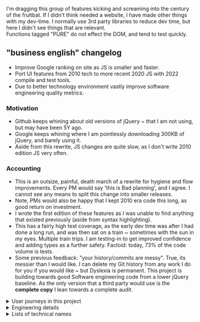 I'm dragging this group of features kicking and screaming into the century of the fruitbat.   If I didn't think needed a website, I have made other things with my dev-time.   I normally use 3rd party libraries to reduce dev time, but here I didn't see things that are relevant.  
Functions tagged "PURE" do not effect the DOM, and tend to test quickly.

## "business english" changelog

- Improve Google ranking on site as JS is smaller and faster.
- Port UI features from 2010 tech to more recent 2020 JS with 2022 compile and test tools.
- Due to better technology environment vastly improve software engineering quality metrics.

### Motivation

- Github keeps whining about old versions of jQuery ~ that I am not using, but may have been 5Y ago.
- Google keeps whining where I am pointlessly downloading 300KB of jQuery, and barely using it.
- Aside from this rewrite, JS changes are quite slow, as I don't write 2010 edition JS very often.

### Accounting

- This is an outsize, painful, death march of a rewrite for hygiene and flow improvements.  Every PM would say 'this is Bad planning', and I agree.  I cannot see any means to split this change into smaller releases.
- Note, PMs would also be happy that I kept 2010 era code this long, as good return on investment.
- I wrote the first edition of these features as I was unable to find anything that existed previously (aside from syntax highlighting).  
- This has a fairly high test coverage, as the early dev time was after I had done a long run, and was then sat on a train ~ sometimes with the sun in my eyes.   Multiple train trips.  I am testing-in to get improved confidence and adding types as a further safety.   Factoid: today, 73% of the code volume is tests. 
- Some previous feedback: "your history/commits are messy".  True, its messier than I would like.  I can delete my Git history from any work I do for you if you would like ~ but Dyslexia is permanent.  This project is building towards good Software engineering code from a lower jQuery baseline.  As the only version that a third party would use is the **complete copy** I lean towards a complete audit.   

<details>
<summary> User journeys in this project </summary>

### User journeys in this project

I am making a copy of the user interactions here (in the new project), as I would like to deprecate the older projects entirely.  There are some sample pages in my website, with stress on 'some', but I would like to avoid adding further samples here.  I can make links on this README...

- Adjacent articles 
	- User AJ deep links into my site from a search engine.
	- The target information is precise, but my boring site has enough meta information that this article is seems relevant.  
	- AJ scans the longish page, the page content is organised this this is comfortable;  
	- however, this was the wrong article. 
	- but having read to the end, AJ sees a row of other articles.
	- The third one seems better to his needs, not what he typed into the search, and AJ starts to open it
	- when the mouse gets to the button, a tooltip appears showing the new page description; 
	- This is definitely what AJ needs, and clicks on the button.
	- New page loads and replaces the previous.
	- UX iteration: should I make feature this an infinite scroll of articles?  Currently the range of articles is clipped to what will fit on the screen,
	- UX iteration: the tooltips do no block mouse events, but people can't see this.  Translucence is bad for readability, but may indicate this.
    - UX note: categorisation was done my me.  Its possible other people may categorise differently.
- Fancy meta data on links
	- On a deep-link article, AJ is reading in detail, but needs authoritative sources to hand to management.
	- This site uses Harvard notation? But whilst hovering a link to see the URL, a rich link description appears.
	- AJ like the convenience of this, it allows him to easily make an evaluation about the usefulness of the link to his needs. 
    - The links correlate with the text, which is good.
	- AJ feels more confident about the site that is clearly making it easy to depart if he wishes.
	- AJ wishes there was a copy link option, but he also thinks that he ought to read the links rather than send them to a director. 
	- Later he views the site from his phone, and discover the now-too-small links in the page are moved to a list at the end of the page.  Bonus.  This makes this page accessible.
	- UX: there are no hover actions on a phone, so the extra information is permanently displayed.
	- UX: There is a warning ~ mostly for the dev ~ when links are dead to the meta building script.  Cloudflare is the blocking action.
- SM/ share feature 
	- Whilst on the phone, AJ sees there has been some redesign for the smaller screen.
	- The row of SM links is now folded away,
	- AJ can see a "share" button, and uses this
	- and sees the previous list of SM.  Standard.  
	- But the first option is 'copy link' for the current article.  Useful.  But not relevant to needs now.
- 'Reading time' guide
	- On first impression AJ notes a fairly standard "reading time" guide.  This is useful but not that noteworthy.
	- It does mean that he sorts the order of his reading list for best use of time. 
- Effects
	- On a more code focussed page, AJ sees the links have been decorated with some sort of emoji.   The little logos for docs and Github.  Cute, improves readability, but again not significant.

</details>
<details>
<summary> Engineering details </summary>

## Engineering

Unlike many situations at work, there is no value and no attention to intermediate steps should be applied on this project.   I have a running platform, I will upgrade when the painful rewrite is complete.
In many places this project drags legacy "this code is good, it fixes this awkward oversight in that browser" to "this code is organised and tidy AND adds these UX features".  So this JS is now closer to how I write other languages.

My work sequence has been:

- port JS 1.6 to es2020
- ditch unused features, and improve readability/ English
- split into better modules
- port to typescript and better CSS/HTML
- add many tests
- split into better modules, refactor, and improve English again

Pls note English is my first language #leSigh.

### Engineering changelog

Software architecture
* this code is properly modular, with isolation and encapsulation
* none of this features are "long lived", they just tweak the document
* This does show SRP, and layering
* this does show clear reporting on errors
* doesn't have any use of global variables 
* With JS modules, there is less functions inside functions, so unit tests are easier.   Improved unit-test coverage as its now feasible (rather than behaviour testing).
* early versions did have actual object composition, but I removed that as it made the types too complex
* this is not currently OO code, but would be when:
  - add single DocumentChange interface, and everything implements this
  - reduce important of setting dicts, in favour of a more OO style
* this code is not actual FP, but could be when:
  - drop any loops in favour of map() or forEach()
  - add higher order functions

Security review
* My client side JS only loads assets that are from the same server [by settings in Fetch].
* All my assets are hosted on the same server
* As far as I can, the SM links are direct links/ URLs, not 3rd party JS
* The inbound comms are all hosted on third party services, and assumed to be secure (as that would affect their revenue) 
* So to get my webpages to show wrong content, you need to breach the server
* If somehow I have uploaded bad content, the article will show a relevant error.  I am fairly sure its not possible for data in a JSON file to be auto executed when parsing the JSON
* My server is administrated by professionals, and they seem to know what they are doing.
* All access as a webpage consumer is inside HTTPS, exclusively.
* At point of setup, my new IP is clean for any reputation usage (e.g. not also used by a spammer/ scammer / con-artist).
* I have held this domain a long time, it was new to me, AFAIK 
* If you disable some assets on the client side, you get the same HTML/ content, and usable user journeys.
*  .
* I have read OWASP that says I should house data arrays ~ from JSON ~ inside an object, so the array can't be extended, but I need more data to make a sensible mitigation.  TODO 
* TODO: adding more integrity HTTP headers
* Most common failure: bad English by me.  Not a security concern
* If allow third party articles, they get a 24hour review period ~ to review ~ before their content is generally visible or indexable.
* I have done an audit, all the URLs loaded are relative URLs (not absolute URLs).
* Nothing new learned in these links: 
  * https://aptori.dev/blog/javascript-security-a-secure-coding-checklist-for-developers
  * https://raygun.com/blog/js-security-vulnerabilities-best-practices/

Notes:
- **_NOTE_** Commits at the start of this project are completely meaningless, as its just when I moved the code back to my dev machine. They are meaningless duration markers, rather than feature markers.
- Some of these unit tests are less meaningful than others, regrettably (running from Node).   It would be nice to setup test from a browser.  To *look* at the UX (as in, I am being the success/ fail criterion), I did some manual testing
- Use new language features (ADD a few KB of source) without jQuery (DROP >300KB of source). Dropping jQuery, as "select downloaded features" feature has been removed from https://jquery.com
- Drop unused features. This makes everything less confusing and more readable.
- Use TEST_ONLY symbols that expose entire module to unit tests.   I will add config to strip them in release build.   I didn't invent this structure, but I have used it ever since I started with JS modules, rather than plain JS.
- Drop legacy test tools.
- As proper TDD units as I have better tools now (JS modules + a fake DOM), make code better ~ separately to, and above every other bullet point. WARN: Some tests cannot be run outside of a real webrowser.
- Vastly improve English/ readability of the code. Gain is separate to all other points.
- As all this code is made after a minimiser script is adopted, faction code more finely into logical modules. So its more readable.
- As a very non-funny joke: the first two versions of the SM sharebar are legacy HTML, but very easy to unit-test. Now I have much better test tech and libraries and less good tests on this feature.
- This has quite high levels of testing.   I have used JSDOM as part of JEST and similar tools.  This project is the first time I am using it directly.  
- Assuming this project is frozen on feature completion, I do not need an installer.   I will manually copy 1 compiled file to the static-host local-image.   This project may not have any rollbacks/ reverts, tests are mandated.   
- I have used a short term solution to minification, as I need to move forward.  XXX #FIXME
- As far as Vite is a _code bundler_, I need to make all these separate outcome files as separate configs.  I probably can reduce the amount of configs duplication at a later date.   To repeat for clarity, each generated file is a separate file to syntax high-lighting for other languages.  Note again, CSS syntax highlighting isn't perfect. 
- There are some pages that I will need to retire or use CDN to host needed libraries.
- There isn't much logging, but logging is held to a wrapper, so I could jump to a centralised log (such as ELK) if I need to in future.
- My code has complex/ unexpected behaviour if you change the DOM/ document object without changing state.  This shouldn't be an issue outside of tests, as this code doesn't support SSR presently.
- I want to reduce the amount of manually made snap shot tests, as again its a code smell (test and measure outcomes not the recipe to achieve them, or the recipe is forced to be immutable).
- Minor gain for Google, I made the sliding window feature in Adjacent module this time, as I have more articles in each group.  This means unnecessary (not-rendered) nodes are not added to the HTML.  My rebuild of the Adjacent HTML is also smaller.  
- As this lump of JS is a single project rather than 6, there are less control flags needed.  This makes the code a bit simpler.
- This has a function equivalent to `int main(int argc, char * argv[])`, called _core_.  This is allowed to have a high volume and complexity as it wraps *all the other* methods.  As an architecture detail, I think this isn't avoidable.
- The highlight source is now in TS, as I found the type definitions.
- The process of expanding the number of tools in this project is adding features, but also acting as a lint as it shows small oversights.
- I think that most people do not need a commit for lint/prettier changes.  BUT I do this so I can see what changes /I/ made easily.  Occasionally lint tools product non-compilable changes, but this is rare.  If all the commits are squashed together, its a nul-point difference.   

#### Metrics that are important to goals
- OLD TECH:: 
  - first bundle: 1MB flat
  - second bundle (smaller stdlib): 670KB
  - above but with with minify: 361KB
  - above but with dead code removal: 250KB
- NEW TECH (ignoring unit tests)::
  - complete build: 75KB flat files
  - above with with minification: 23KB
  - Note dead code removal didn't make any impact here, as tree shaking works properly now
  - above with gzip: 9KB  
  - I think I have perfect feature match, and new solution is 4% of volume of previous solution.

</details>
<details>
<summary> Lists of technical names </summary>

#### Known params that this code processes

- ''first'' string - only used in the group-indexes articles
- ''debug'' boolean - adjusts how many log messages are written
- ''mobile'' boolean - force interpretation of current machine as a mobile device. In unit tests this MUST BE SET (1 or 0), as JSdom isn't a phone

#### Known CSS containers that this code processes

- .popOverWidget
- .tabsComponent
- .shareMenu
- .addReading
- .addArrow
- .addBashSamples
- .adjacentGroup 
- .addReferences
- .showBiblioErrors - this turns the broken link alert ON, which is OFF before all the content is downloaded
- Basic Containers
- .lotsOfWords
- .halferWords
- .fewWords

</details>

